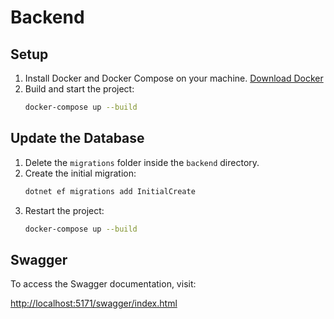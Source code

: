 # Backend

## Setup
1. Install Docker and Docker Compose on your machine. [Download Docker](https://www.docker.com/products/docker-desktop)
2. Build and start the project:
   ```sh
   docker-compose up --build
   ```

## Update the Database
1. Delete the `migrations` folder inside the `backend` directory.
2. Create the initial migration:
   ```sh
   dotnet ef migrations add InitialCreate
   ```
3. Restart the project:
   ```sh
   docker-compose up --build
   ```

## Swagger
To access the Swagger documentation, visit:

[http://localhost:5171/swagger/index.html](http://localhost:5171/swagger/index.html)
